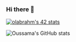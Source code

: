 ### Hi there 👋

[![olabrahm's 42 stats](https://badge42.herokuapp.com/api/stats/olabrahm?darkmode=true&cursus=42cursus)](https://github.com/0sssama/0sssama/blob/main/README.md)

![Oussama's GitHub stats](https://github-readme-stats.vercel.app/api?username=0sssama&show_icons=true&theme=radical)
